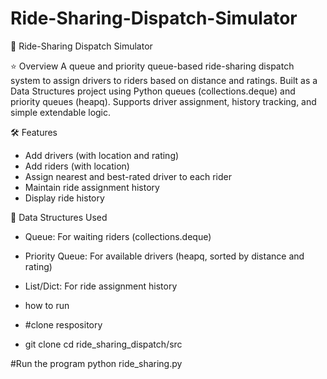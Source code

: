 # Ride-Sharing-Dispatch-Simulator

🚗 Ride-Sharing Dispatch Simulator

⭐ Overview
A queue and priority queue-based ride-sharing dispatch system to assign drivers to riders based on distance and ratings. Built as a Data Structures project using Python queues (collections.deque) and priority queues (heapq). Supports driver assignment, history tracking, and simple extendable logic.

🛠 Features
- Add drivers (with location and rating)
- Add riders (with location)
- Assign nearest and best-rated driver to each rider
- Maintain ride assignment history
- Display ride history

📂 Data Structures Used
- Queue: For waiting riders (collections.deque)
- Priority Queue: For available drivers (heapq, sorted by distance and rating)
- List/Dict: For ride assignment history

- how to run
- #clone respository
- git clone <your-github-repo-link>
cd ride_sharing_dispatch/src

#Run the program
python ride_sharing.py
